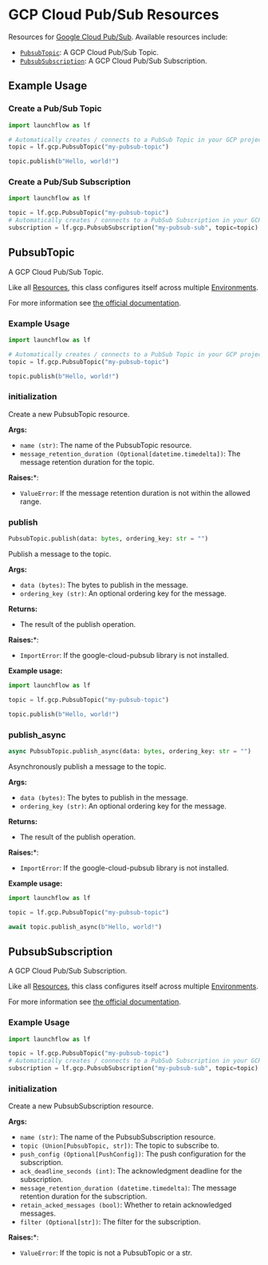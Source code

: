 # GCP Cloud Pub/Sub Resources

Resources for [Google Cloud Pub/Sub](https://cloud.google.com/pubsub). Available resources include:
- [`PubsubTopic`](https://docs.launchflow.com/reference/gcp-resources/pubsub#pubsub-topic): A GCP Cloud Pub/Sub Topic.
- [`PubsubSubscription`](https://docs.launchflow.com/reference/gcp-resources/pubsub#pubsub-subscription): A GCP Cloud Pub/Sub Subscription.

## Example Usage

### Create a Pub/Sub Topic
```python
import launchflow as lf

# Automatically creates / connects to a PubSub Topic in your GCP project
topic = lf.gcp.PubsubTopic("my-pubsub-topic")

topic.publish(b"Hello, world!")
```

### Create a Pub/Sub Subscription
```python
import launchflow as lf

topic = lf.gcp.PubsubTopic("my-pubsub-topic")
# Automatically creates / connects to a PubSub Subscription in your GCP project
subscription = lf.gcp.PubsubSubscription("my-pubsub-sub", topic=topic)
```

## PubsubTopic

A GCP Cloud Pub/Sub Topic.

Like all [Resources](/docs/concepts/resources), this class configures itself across multiple [Environments](/docs/concepts/environments).

For more information see [the official documentation](https://cloud.google.com/pubsub/docs/overview).

### Example Usage
```python
import launchflow as lf

# Automatically creates / connects to a PubSub Topic in your GCP project
topic = lf.gcp.PubsubTopic("my-pubsub-topic")

topic.publish(b"Hello, world!")
```

### initialization

Create a new PubsubTopic resource.

**Args:**
- `name (str)`: The name of the PubsubTopic resource.
- `message_retention_duration (Optional[datetime.timedelta])`: The message retention duration for the topic.

**Raises:***:
- `ValueError`: If the message retention duration is not within the allowed range.

### publish

```python
PubsubTopic.publish(data: bytes, ordering_key: str = "")
```

Publish a message to the topic.

**Args:**
- `data (bytes)`: The bytes to publish in the message.
- `ordering_key (str)`: An optional ordering key for the message.

**Returns:**
- The result of the publish operation.

**Raises:***:
- `ImportError`: If the google-cloud-pubsub library is not installed.

**Example usage:**

```python
import launchflow as lf

topic = lf.gcp.PubsubTopic("my-pubsub-topic")

topic.publish(b"Hello, world!")
```

### publish\_async

```python
async PubsubTopic.publish_async(data: bytes, ordering_key: str = "")
```

Asynchronously publish a message to the topic.

**Args:**
- `data (bytes)`: The bytes to publish in the message.
- `ordering_key (str)`: An optional ordering key for the message.

**Returns:**
- The result of the publish operation.

**Raises:***:
- `ImportError`: If the google-cloud-pubsub library is not installed.

**Example usage:**

```python
import launchflow as lf

topic = lf.gcp.PubsubTopic("my-pubsub-topic")

await topic.publish_async(b"Hello, world!")
```

## PubsubSubscription

A GCP Cloud Pub/Sub Subscription.

Like all [Resources](/docs/concepts/resources), this class configures itself across multiple [Environments](/docs/concepts/environments).

For more information see [the official documentation](https://cloud.google.com/pubsub/docs/overview).

### Example Usage
```python
import launchflow as lf

topic = lf.gcp.PubsubTopic("my-pubsub-topic")
# Automatically creates / connects to a PubSub Subscription in your GCP project
subscription = lf.gcp.PubsubSubscription("my-pubsub-sub", topic=topic)
```

### initialization

Create a new PubsubSubscription resource.

**Args:**
- `name (str)`: The name of the PubsubSubscription resource.
- `topic (Union[PubsubTopic, str])`: The topic to subscribe to.
- `push_config (Optional[PushConfig])`: The push configuration for the subscription.
- `ack_deadline_seconds (int)`: The acknowledgment deadline for the subscription.
- `message_retention_duration (datetime.timedelta)`: The message retention duration for the subscription.
- `retain_acked_messages (bool)`: Whether to retain acknowledged messages.
- `filter (Optional[str])`: The filter for the subscription.

**Raises:***:
- `ValueError`: If the topic is not a PubsubTopic or a str.
